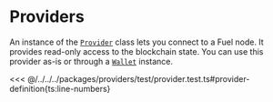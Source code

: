 # Providers

An instance of the [`Provider`](../../api/Providers/Provider.md) class lets you connect to a Fuel node. It provides read-only access to the blockchain state. You can use this provider as-is or through a [`Wallet`](../../api/Account/Wallet.md) instance.

<<< @/../../../packages/providers/test/provider.test.ts#provider-definition{ts:line-numbers}
